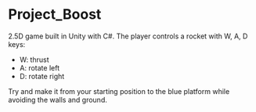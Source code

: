 # Project_Boost
 
2.5D game built in Unity with C#.
The player controls a rocket with W, A, D keys:
 - W: thrust
 - A: rotate left
 - D: rotate right
 
Try and make it from your starting position to the blue platform while avoiding the walls and ground.
